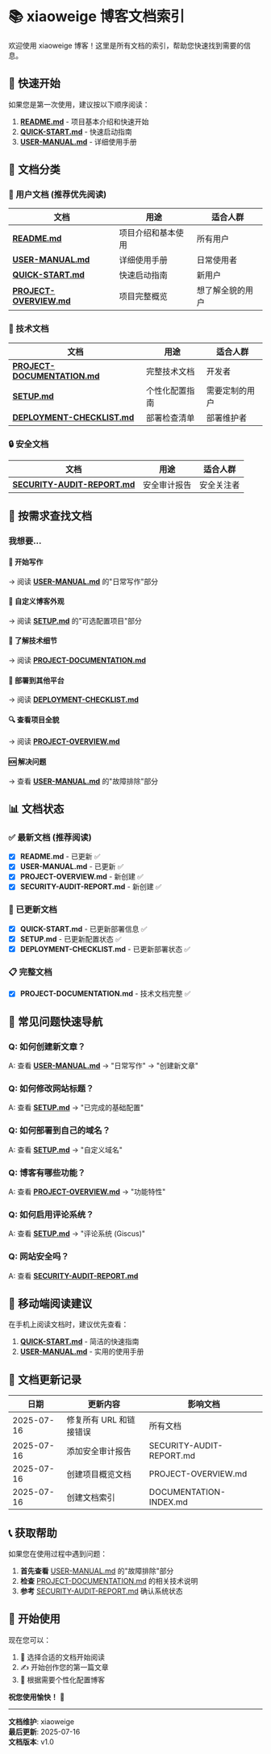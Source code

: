 # 📚 xiaoweige 博客文档索引

欢迎使用 xiaoweige 博客！这里是所有文档的索引，帮助您快速找到需要的信息。

## 🚀 快速开始

如果您是第一次使用，建议按以下顺序阅读：

1. **[README.md](README.md)** - 项目基本介绍和快速开始
2. **[QUICK-START.md](QUICK-START.md)** - 快速启动指南
3. **[USER-MANUAL.md](USER-MANUAL.md)** - 详细使用手册

## 📖 文档分类

### 🎯 用户文档 (推荐优先阅读)

| 文档 | 用途 | 适合人群 |
|------|------|----------|
| **[README.md](README.md)** | 项目介绍和基本使用 | 所有用户 |
| **[USER-MANUAL.md](USER-MANUAL.md)** | 详细使用手册 | 日常使用者 |
| **[QUICK-START.md](QUICK-START.md)** | 快速启动指南 | 新用户 |
| **[PROJECT-OVERVIEW.md](PROJECT-OVERVIEW.md)** | 项目完整概览 | 想了解全貌的用户 |

### 🔧 技术文档

| 文档 | 用途 | 适合人群 |
|------|------|----------|
| **[PROJECT-DOCUMENTATION.md](PROJECT-DOCUMENTATION.md)** | 完整技术文档 | 开发者 |
| **[SETUP.md](SETUP.md)** | 个性化配置指南 | 需要定制的用户 |
| **[DEPLOYMENT-CHECKLIST.md](DEPLOYMENT-CHECKLIST.md)** | 部署检查清单 | 部署维护者 |

### 🔒 安全文档

| 文档 | 用途 | 适合人群 |
|------|------|----------|
| **[SECURITY-AUDIT-REPORT.md](SECURITY-AUDIT-REPORT.md)** | 安全审计报告 | 安全关注者 |

## 🎯 按需求查找文档

### 我想要...

#### 📝 开始写作
→ 阅读 **[USER-MANUAL.md](USER-MANUAL.md)** 的"日常写作"部分

#### 🎨 自定义博客外观
→ 阅读 **[SETUP.md](SETUP.md)** 的"可选配置项目"部分

#### 🔧 了解技术细节
→ 阅读 **[PROJECT-DOCUMENTATION.md](PROJECT-DOCUMENTATION.md)**

#### 🚀 部署到其他平台
→ 阅读 **[DEPLOYMENT-CHECKLIST.md](DEPLOYMENT-CHECKLIST.md)**

#### 🔍 查看项目全貌
→ 阅读 **[PROJECT-OVERVIEW.md](PROJECT-OVERVIEW.md)**

#### 🆘 解决问题
→ 查看 **[USER-MANUAL.md](USER-MANUAL.md)** 的"故障排除"部分

## 📊 文档状态

### ✅ 最新文档 (推荐阅读)
- [x] **README.md** - 已更新 ✅
- [x] **USER-MANUAL.md** - 已更新 ✅
- [x] **PROJECT-OVERVIEW.md** - 新创建 ✅
- [x] **SECURITY-AUDIT-REPORT.md** - 新创建 ✅

### 🔄 已更新文档
- [x] **QUICK-START.md** - 已更新部署信息 ✅
- [x] **SETUP.md** - 已更新配置状态 ✅
- [x] **DEPLOYMENT-CHECKLIST.md** - 已更新部署状态 ✅

### 📋 完整文档
- [x] **PROJECT-DOCUMENTATION.md** - 技术文档完整 ✅

## 🎯 常见问题快速导航

### Q: 如何创建新文章？
A: 查看 **[USER-MANUAL.md](USER-MANUAL.md)** → "日常写作" → "创建新文章"

### Q: 如何修改网站标题？
A: 查看 **[SETUP.md](SETUP.md)** → "已完成的基础配置"

### Q: 如何部署到自己的域名？
A: 查看 **[SETUP.md](SETUP.md)** → "自定义域名"

### Q: 博客有哪些功能？
A: 查看 **[PROJECT-OVERVIEW.md](PROJECT-OVERVIEW.md)** → "功能特性"

### Q: 如何启用评论系统？
A: 查看 **[SETUP.md](SETUP.md)** → "评论系统 (Giscus)"

### Q: 网站安全吗？
A: 查看 **[SECURITY-AUDIT-REPORT.md](SECURITY-AUDIT-REPORT.md)**

## 📱 移动端阅读建议

在手机上阅读文档时，建议优先查看：
1. **[QUICK-START.md](QUICK-START.md)** - 简洁的快速指南
2. **[USER-MANUAL.md](USER-MANUAL.md)** - 实用的使用手册

## 🔄 文档更新记录

| 日期 | 更新内容 | 影响文档 |
|------|----------|----------|
| 2025-07-16 | 修复所有 URL 和链接错误 | 所有文档 |
| 2025-07-16 | 添加安全审计报告 | SECURITY-AUDIT-REPORT.md |
| 2025-07-16 | 创建项目概览文档 | PROJECT-OVERVIEW.md |
| 2025-07-16 | 创建文档索引 | DOCUMENTATION-INDEX.md |

## 📞 获取帮助

如果您在使用过程中遇到问题：

1. **首先查看** [USER-MANUAL.md](USER-MANUAL.md) 的"故障排除"部分
2. **检查** [PROJECT-DOCUMENTATION.md](PROJECT-DOCUMENTATION.md) 的相关技术说明
3. **参考** [SECURITY-AUDIT-REPORT.md](SECURITY-AUDIT-REPORT.md) 确认系统状态

## 🎉 开始使用

现在您可以：
1. 📖 选择合适的文档开始阅读
2. ✍️ 开始创作您的第一篇文章
3. 🎨 根据需要个性化配置博客

**祝您使用愉快！** 🚀

---

**文档维护**: xiaoweige  
**最后更新**: 2025-07-16  
**文档版本**: v1.0
